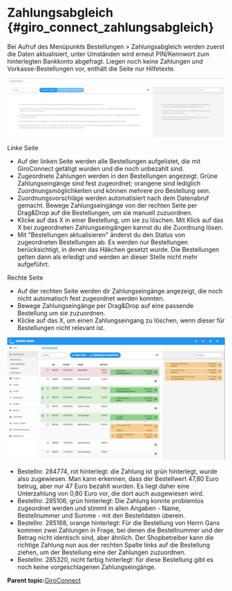 # Zahlungsabgleich {#giro_connect_zahlungsabgleich}

Bei Aufruf des Menüpunkts Bestellungen \> Zahlungsabgleich werden zuerst die Daten aktualisiert, unter Umständen wird erneut PIN/Kennwort zum hinterlegten Bankkonto abgefragt. Liegen noch keine Zahlungen und Vorkasse-Bestellungen vor, enthält die Seite nur Hilfetexte.

![](Bilder/20180906_VKplus_018.png "Zahlungsabgleich")

Linke Seite

-   Auf der linken Seite werden alle Bestellungen aufgelistet, die mit GiroConnect getätigt wurden und die noch unbezahlt sind.
-   Zugeordnete Zahlungen werden in den Bestellungen angezeigt. Grüne Zahlungseingänge sind fest zugeordnet; orangene sind lediglich Zuordnungsmöglichkeiten und können mehrere pro Bestellung sein.
-   Zuordnungsvorschläge werden automatisiert nach dem Datenabruf gemacht. Bewege Zahlungseingänge von der rechten Seite per Drag&Drop auf die Bestellungen, um sie manuell zuzuordnen.
-   Klicke auf das X in einer Bestellung, um sie zu löschen. Mit Klick auf das X bei zugeordneten Zahlungseingängen kannst du die Zuordnung lösen.
-   Mit "Bestellungen aktualisieren" änderst du den Status von zugeordneten Bestellungen ab. Es werden nur Bestellungen berücksichtigt, in denen das Häkchen gesetzt wurde. Die Bestellungen gelten dann als erledigt und werden an dieser Stelle nicht mehr aufgeführt.

Rechte Seite

-   Auf der rechten Seite werden dir Zahlungseingänge angezeigt, die noch nicht automatisch fest zugeordnet werden konnten.
-   Bewege Zahlungseingänge per Drag&Drop auf eine passende Bestellung um sie zuzuordnen.
-   Klicke auf das X, um einen Zahlungseingang zu löschen, wenn dieser für Bestellungen nicht relevant ist.

![](Bilder/20180906_VKplus_019.png "Beispiel für den Zahlungsabgleich")

-   Bestellnr. 284774, rot hinterlegt: die Zahlung ist grün hinterlegt, wurde also zugewiesen. Man kann erkennen, dass der Bestellwert 47,80 Euro betrug, aber nur 47 Euro bezahlt wurden. Es liegt daher eine Unterzahlung von 0,80 Euro vor, die dort auch ausgewiesen wird.
-   Bestellnr. 285106, grün hinterlegt: Die Zahlung konnte problemlos zugeordnet werden und stimmt in allen Angaben - Name, Bestellnummer und Summe - mit den Bestelldaten überein.
-   Bestellnr. 285168, orange hinterlegt: Für die Bestellung von Herrn Gans kommen zwei Zahlungen in Frage, bei denen die Bestellnummer und der Betrag nicht identisch sind, aber ähnlich. Der Shopbetreiber kann die richtige Zahlung nun aus der rechten Spalte links auf die Bestellung ziehen, um der Bestellung eine der Zahlungen zuzuordnen.
-   Bestellnr. 285320, nicht farbig hinterlegt: für diese Bestellung gibt es noch keine vorgeschlagenen Zahlungseingänge.

**Parent topic:**[GiroConnect](7_2_3_GiroConnect.md)

